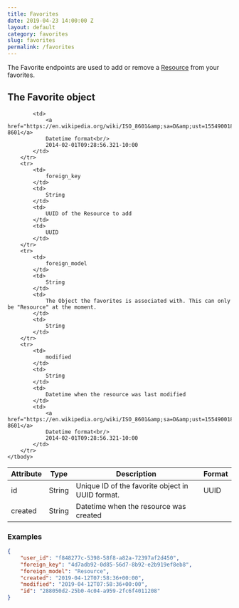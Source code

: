 ```yaml
---
title: Favorites
date: 2019-04-23 14:00:00 Z
layout: default
category: favorites
slug: favorites
permalink: /favorites
---
```


The Favorite endpoints are used to add or remove a [Resource](/api/resources) from your favorites.

## The Favorite object

<table class="table-parameters">
    <thead>
        <tr>
            <th>
                Attribute
            </th>
            <th>
                Type
            </th>
            <th>
                Description
            </th>
            <th>
                Format
            </th>
        </tr>
    </thead>
    <tbody>
        <tr>
            <td>
                id
            </td>
            <td>
                String
            </td>
            <td>
                Unique ID of the favorite object in UUID format.
            </td>
            <td>
                UUID
            </td>
        </tr>
        <tr>
            <td>
                created
            </td>
            <td>
                String
            </td>
            <td>
                Datetime when the resource was created
            </td>
           
            <td>
                <a href="https://en.wikipedia.org/wiki/ISO_8601&amp;sa=D&amp;ust=1554900189897000">ISO 8601</a>
                Datetime format<br/>
                2014-02-01T09:28:56.321-10:00
            </td>
        </tr>
        <tr>
            <td>
                foreign_key
            </td>
            <td>
                String
            </td>
            <td>
                UUID of the Resource to add
            </td>
            <td>
                UUID
            </td>
        </tr>
        <tr>
            <td>
                foreign_model
            </td>
            <td>
                String
            </td>
            <td>
                The Object the favorites is associated with. This can only be "Resource" at the moment.
            </td>
            <td>
                String
            </td>
        </tr>
        <tr>
            <td>
                modified
            </td>
            <td>
                String
            </td>
            <td>
                Datetime when the resource was last modified
            </td>
            <td>
                <a href="https://en.wikipedia.org/wiki/ISO_8601&amp;sa=D&amp;ust=1554900189897000">ISO 8601</a>
                Datetime format<br/>
                2014-02-01T09:28:56.321-10:00
            </td>
        </tr>
    </tbody>
</table>

### Examples
```json
{
    "user_id": "f848277c-5398-58f8-a82a-72397af2d450",
    "foreign_key": "4d7adb92-0d85-56d7-8b92-e2b919ef8eb8",
    "foreign_model": "Resource",
    "created": "2019-04-12T07:58:36+00:00",
    "modified": "2019-04-12T07:58:36+00:00",
    "id": "288050d2-25b0-4c04-a959-2fc6f4011208"
}
```